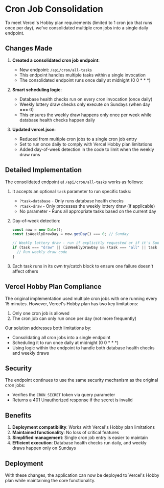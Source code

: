 # Cron Job Consolidation

To meet Vercel's Hobby plan requirements (limited to 1 cron job that runs once per day), we've consolidated multiple cron jobs into a single daily endpoint.

## Changes Made

1. **Created a consolidated cron job endpoint**:
   - New endpoint: `/api/cron/all-tasks` 
   - This endpoint handles multiple tasks within a single invocation
   - The consolidated endpoint runs once daily at midnight (0 0 * * *)

2. **Smart scheduling logic**:
   - Database health checks run on every cron invocation (once daily)
   - Weekly lottery draw checks only execute on Sundays (when day === 0)
   - This ensures the weekly draw happens only once per week while database health checks happen daily

3. **Updated vercel.json**:
   - Reduced from multiple cron jobs to a single cron job entry
   - Set to run once daily to comply with Vercel Hobby plan limitations
   - Added day-of-week detection in the code to limit when the weekly draw runs

## Detailed Implementation

The consolidated endpoint at `/api/cron/all-tasks` works as follows:

1. It accepts an optional `task` parameter to run specific tasks:
   - `?task=database` - Only runs database health checks
   - `?task=draw` - Only processes the weekly lottery draw (if applicable)
   - No parameter - Runs all appropriate tasks based on the current day

2. Day-of-week detection:
   ```javascript
   const now = new Date();
   const isWeeklyDrawDay = now.getDay() === 0; // Sunday
   
   // Weekly lottery draw - run if explicitly requested or if it's Sunday
   if (task === "draw" || (isWeeklyDrawDay && (task === "all" || task === null))) {
     // Run weekly draw code
   }
   ```

3. Each task runs in its own try/catch block to ensure one failure doesn't affect others

## Vercel Hobby Plan Compliance

The original implementation used multiple cron jobs with one running every 15 minutes. However, Vercel's Hobby plan has two key limitations:

1. Only one cron job is allowed
2. The cron job can only run once per day (not more frequently)

Our solution addresses both limitations by:
- Consolidating all cron jobs into a single endpoint
- Scheduling it to run once daily at midnight (0 0 * * *)
- Using logic within the endpoint to handle both database health checks and weekly draws

## Security

The endpoint continues to use the same security mechanism as the original cron jobs:
- Verifies the `CRON_SECRET` token via query parameter
- Returns a 401 Unauthorized response if the secret is invalid

## Benefits

1. **Deployment compatibility**: Works with Vercel's Hobby plan limitations
2. **Maintained functionality**: No loss of critical features
3. **Simplified management**: Single cron job entry is easier to maintain
4. **Efficient execution**: Database health checks run daily, and weekly draws happen only on Sundays

## Deployment

With these changes, the application can now be deployed to Vercel's Hobby plan while maintaining the core functionality. 